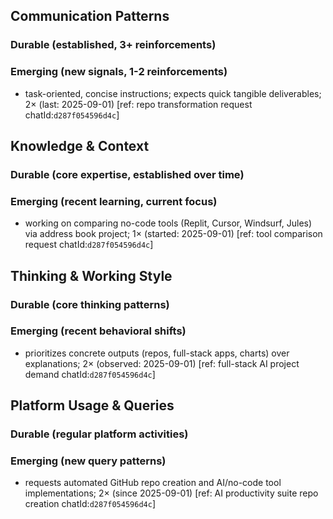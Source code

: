 ## Communication Patterns
### Durable (established, 3+ reinforcements)

### Emerging (new signals, 1-2 reinforcements)
- task-oriented, concise instructions; expects quick tangible deliverables; 2× (last: 2025-09-01) [ref: repo transformation request chatId:`d287f054596d4c`]

## Knowledge & Context
### Durable (core expertise, established over time)

### Emerging (recent learning, current focus)
- working on comparing no-code tools (Replit, Cursor, Windsurf, Jules) via address book project; 1× (started: 2025-09-01) [ref: tool comparison request chatId:`d287f054596d4c`]

## Thinking & Working Style
### Durable (core thinking patterns)

### Emerging (recent behavioral shifts)
- prioritizes concrete outputs (repos, full-stack apps, charts) over explanations; 2× (observed: 2025-09-01) [ref: full-stack AI project demand chatId:`d287f054596d4c`]

## Platform Usage & Queries
### Durable (regular platform activities)

### Emerging (new query patterns)
- requests automated GitHub repo creation and AI/no-code tool implementations; 2× (since 2025-09-01) [ref: AI productivity suite repo creation chatId:`d287f054596d4c`]